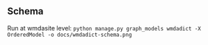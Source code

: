 ## Schema

Run at wmdasite level:
`python manage.py graph_models wmdadict -X OrderedModel -o docs/wmdadict-schema.png`
